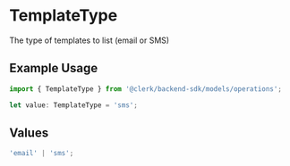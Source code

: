 # TemplateType

The type of templates to list (email or SMS)

## Example Usage

```typescript
import { TemplateType } from '@clerk/backend-sdk/models/operations';

let value: TemplateType = 'sms';
```

## Values

```typescript
'email' | 'sms';
```
